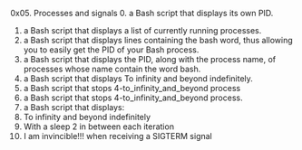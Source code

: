 0x05. Processes and signals
0. a Bash script that displays its own PID.
1. a Bash script that displays a list of currently running processes.
2. a Bash script that displays lines containing the bash word, thus allowing you to easily get the PID of your Bash process.
3. a Bash script that displays the PID, along with the process name, of processes whose name contain the word bash.
4. a Bash script that displays To infinity and beyond indefinitely.
5. a Bash script that stops 4-to_infinity_and_beyond process
6. a Bash script that stops 4-to_infinity_and_beyond process.
7. a Bash script that displays:
8. To infinity and beyond indefinitely
9. With a sleep 2 in between each iteration
10. I am invincible!!! when receiving a SIGTERM signal

